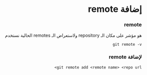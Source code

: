 <div dir="rtl">

# إضافة remote

### remote 
هو مؤشر على مكان الـ repository 
ولاستعراض الـ remotes الحالية نستخدم 

    git remote -v 
   
### لإضافة remote 

    git remote add <remote name> <repo url>
    


 </div>
